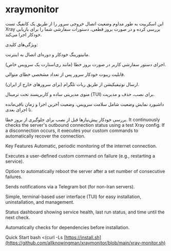 # xraymonitor
 این اسکریپت به طور مداوم وضعیت اتصال خروجی سرور را از طریق یک کانفیگ تست Xray بررسی کرده و در صورت بروز قطعی، دستورات سفارشی شما را برای بازیابی خودکار اجرا می‌کند.

ویژگی‌های کلیدی:

مانیتورینگ خودکار و دوره‌ای اتصال به اینترنت.

اجرای دستور سفارشی کاربر در صورت بروز خطا (مانند ری‌استارت یک سرویس خاص).

قابلیت ریبوت خودکار سرور پس از تعداد مشخصی خطای متوالی.

ارسال نوتیفیکیشن از طریق ربات تلگرام (برای سرورهای خارج از ایران).

منوی مدیریتی ساده و کاربرپسند تحت ترمینال (TUI) برای نصب، حذف و مدیریت.

داشبورد نمایش وضعیت شامل سلامت سرویس، وضعیت آخرین اجرا و زمان باقی‌مانده تا اجرای بعدی.

بررسی خودکار پیش‌نیازها قبل از نصب برای جلوگیری از بروز خطا.
It continuously checks the server's outbound connection status using a test Xray config. If a disconnection occurs, it executes your custom commands to automatically recover the connection.

Key Features
Automatic, periodic monitoring of the internet connection.

Executes a user-defined custom command on failure (e.g., restarting a service).

Option to automatically reboot the server after a set number of consecutive failures.

Sends notifications via a Telegram bot (for non-Iran servers).

Simple, terminal-based user interface (TUI) for easy installation, uninstallation, and management.

Status dashboard showing service health, last run status, and time until the next check.

Automatically checks for dependencies before installation.

Quick Start
bash <(curl -Ls [https://install.sh](https://github.com/allknowingman/xraymonitor/blob/main/xray-monitor.sh)

